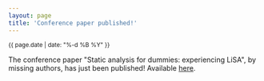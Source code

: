 ```yaml
---
layout: page
title: 'Conference paper published!'
---
```


<small>{{ page.date | date: "%-d %B %Y" }}</small>

The conference paper "Static analysis for dummies: experiencing LiSA", by missing authors, has just been published! Available [here](https://doi.org/10.1145/3460946.3464316).
